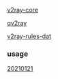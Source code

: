 [v2ray-core](https://github.com/v2fly/v2ray-core)

[qv2ray](https://github.com/Qv2ray/Qv2ray)

[v2ray-rules-dat](https://github.com/Loyalsoldier/v2ray-rules-dat)

### usage

[20210121](./journal/20210121.md)

